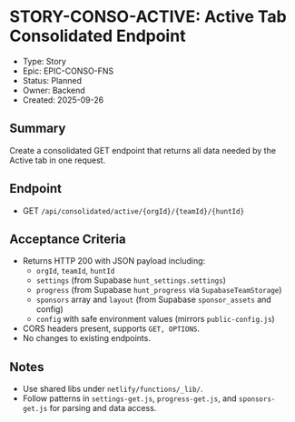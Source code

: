 # STORY-CONSO-ACTIVE: Active Tab Consolidated Endpoint

- Type: Story
- Epic: EPIC-CONSO-FNS
- Status: Planned
- Owner: Backend
- Created: 2025-09-26

## Summary
Create a consolidated GET endpoint that returns all data needed by the Active tab in one request.

## Endpoint
- GET `/api/consolidated/active/{orgId}/{teamId}/{huntId}`

## Acceptance Criteria
- Returns HTTP 200 with JSON payload including:
  - `orgId`, `teamId`, `huntId`
  - `settings` (from Supabase `hunt_settings.settings`)
  - `progress` (from Supabase `hunt_progress` via `SupabaseTeamStorage`)
  - `sponsors` array and `layout` (from Supabase `sponsor_assets` and config)
  - `config` with safe environment values (mirrors `public-config.js`)
- CORS headers present, supports `GET, OPTIONS`.
- No changes to existing endpoints.

## Notes
- Use shared libs under `netlify/functions/_lib/`.
- Follow patterns in `settings-get.js`, `progress-get.js`, and `sponsors-get.js` for parsing and data access.
